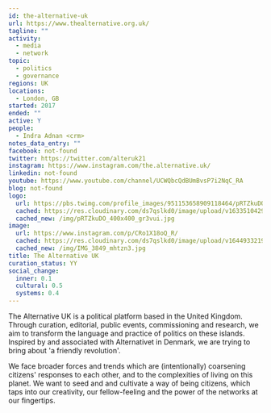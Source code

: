 ```yaml
---
id: the-alternative-uk
url: https://www.thealternative.org.uk/
tagline: ""
activity:
  - media
  - network
topic:
  - politics
  - governance
regions: UK
locations:
  - London, GB
started: 2017
ended: ""
active: Y
people:
  - Indra Adnan <crm>
notes_data_entry: ""
facebook: not-found
twitter: https://twitter.com/alteruk21
instagram: https://www.instagram.com/the.alternative.uk/
linkedin: not-found
youtube: https://www.youtube.com/channel/UCWQbcQdBUmBvsP7i2NqC_RA
blog: not-found
logo:
  url: https://pbs.twimg.com/profile_images/951153658909118464/pRTZkuDO_400x400.jpg
  cached: https://res.cloudinary.com/ds7qslkd0/image/upload/v1633510429/Ecosystem%20Mapping/pRTZkuDO_400x400_gr3vui.jpg
  cached_new: /img/pRTZkuDO_400x400_gr3vui.jpg
image:
  url: https://www.instagram.com/p/CRo1X18oQ_R/
  cached: https://res.cloudinary.com/ds7qslkd0/image/upload/v1644933219/Ecosystem%20Mapping/IMG_3849_mhtzn3.jpg
  cached_new: /img/IMG_3849_mhtzn3.jpg
title: The Alternative UK
curation_status: YY
social_change:
  inner: 0.1
  cultural: 0.5
  systems: 0.4
---
```


The Alternative UK is a political platform based in the United Kingdom. Through curation, editorial, public events, commissioning and research, we aim to transform the language and practice of politics on these islands. Inspired by and associated with Alternativet in Denmark, we are trying to bring about 'a friendly revolution'.

We face broader forces and trends which are (intentionally) coarsening citizens' responses to each other, and to the complexities of living on this planet. We want to seed and and cultivate a way of being citizens, which taps into our creativity, our fellow-feeling and the power of the networks at our fingertips. 
